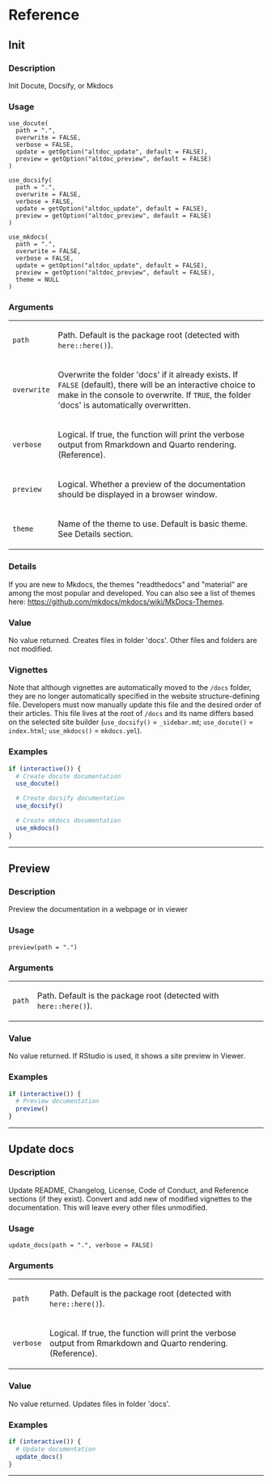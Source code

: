 # Reference 

## Init

### Description

Init Docute, Docsify, or Mkdocs

### Usage

    use_docute(
      path = ".",
      overwrite = FALSE,
      verbose = FALSE,
      update = getOption("altdoc_update", default = FALSE),
      preview = getOption("altdoc_preview", default = FALSE)
    )

    use_docsify(
      path = ".",
      overwrite = FALSE,
      verbose = FALSE,
      update = getOption("altdoc_update", default = FALSE),
      preview = getOption("altdoc_preview", default = FALSE)
    )

    use_mkdocs(
      path = ".",
      overwrite = FALSE,
      verbose = FALSE,
      update = getOption("altdoc_update", default = FALSE),
      preview = getOption("altdoc_preview", default = FALSE),
      theme = NULL
    )

### Arguments

<table>
<tbody>
<tr class="odd">
<td><code id="use_docute_:_path">path</code></td>
<td><p>Path. Default is the package root (detected with
<code>here::here()</code>).</p></td>
</tr>
<tr class="even">
<td><code id="use_docute_:_overwrite">overwrite</code></td>
<td><p>Overwrite the folder 'docs' if it already exists. If
<code>FALSE</code> (default), there will be an interactive choice to
make in the console to overwrite. If <code>TRUE</code>, the folder
'docs' is automatically overwritten.</p></td>
</tr>
<tr class="odd">
<td><code id="use_docute_:_verbose">verbose</code></td>
<td><p>Logical. If true, the function will print the verbose output from
Rmarkdown and Quarto rendering. (Reference).</p></td>
</tr>
<tr class="even">
<td><code id="use_docute_:_preview">preview</code></td>
<td><p>Logical. Whether a preview of the documentation should be
displayed in a browser window.</p></td>
</tr>
<tr class="odd">
<td><code id="use_docute_:_theme">theme</code></td>
<td><p>Name of the theme to use. Default is basic theme. See Details
section.</p></td>
</tr>
</tbody>
</table>

### Details

If you are new to Mkdocs, the themes "readthedocs" and "material" are
among the most popular and developed. You can also see a list of themes
here: <https://github.com/mkdocs/mkdocs/wiki/MkDocs-Themes>.

### Value

No value returned. Creates files in folder 'docs'. Other files and
folders are not modified.

### Vignettes

Note that although vignettes are automatically moved to the `⁠/docs⁠`
folder, they are no longer automatically specified in the website
structure-defining file. Developers must now manually update this file
and the desired order of their articles. This file lives at the root of
`⁠/docs⁠` and its name differs based on the selected site builder
(`use_docsify()` = `⁠_sidebar.md⁠`; `use_docute()` = `index.html`;
`use_mkdocs()` = `mkdocs.yml`).

### Examples

```r
if (interactive()) {
  # Create docute documentation
  use_docute()

  # Create docsify documentation
  use_docsify()

  # Create mkdocs documentation
  use_mkdocs()
}
```


---
## Preview

### Description

Preview the documentation in a webpage or in viewer

### Usage

    preview(path = ".")

### Arguments

<table>
<tbody>
<tr class="odd">
<td><code id="preview_:_path">path</code></td>
<td><p>Path. Default is the package root (detected with
<code>here::here()</code>).</p></td>
</tr>
</tbody>
</table>

### Value

No value returned. If RStudio is used, it shows a site preview in
Viewer.

### Examples

```r
if (interactive()) {
  # Preview documentation
  preview()
}
```


---
## Update docs

### Description

Update README, Changelog, License, Code of Conduct, and Reference
sections (if they exist). Convert and add new of modified vignettes to
the documentation. This will leave every other files unmodified.

### Usage

    update_docs(path = ".", verbose = FALSE)

### Arguments

<table>
<tbody>
<tr class="odd">
<td><code id="update_docs_:_path">path</code></td>
<td><p>Path. Default is the package root (detected with
<code>here::here()</code>).</p></td>
</tr>
<tr class="even">
<td><code id="update_docs_:_verbose">verbose</code></td>
<td><p>Logical. If true, the function will print the verbose output from
Rmarkdown and Quarto rendering. (Reference).</p></td>
</tr>
</tbody>
</table>

### Value

No value returned. Updates files in folder 'docs'.

### Examples

```r
if (interactive()) {
  # Update documentation
  update_docs()
}
```


---

